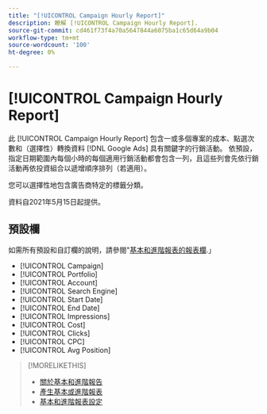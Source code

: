 ```yaml
---
title: "[!UICONTROL Campaign Hourly Report]"
description: 瞭解 [!UICONTROL Campaign Hourly Report].
source-git-commit: cd461f73f4a70a5647844a6075ba1c65d64a9b04
workflow-type: tm+mt
source-wordcount: '100'
ht-degree: 0%

---
```


# [!UICONTROL Campaign Hourly Report]

此 [!UICONTROL Campaign Hourly Report] 包含一或多個專案的成本、點選次數和（選擇性）轉換資料 [!DNL Google Ads] 具有關鍵字的行銷活動。 依預設，指定日期範圍內每個小時的每個適用行銷活動都會包含一列，且這些列會先依行銷活動再依投資組合以遞增順序排列（若適用）。

您可以選擇性地包含廣告商特定的標籤分類。

資料自2021年5月15日起提供。 <!-- [Later: You can view data for the previous NN days.] -->

## 預設欄

如需所有預設和自訂欄的說明，請參閱&quot;[基本和進階報表的報表欄](basic-advanced-report-columns.md).」

* [!UICONTROL Campaign]
* [!UICONTROL Portfolio]
* [!UICONTROL Account]
* [!UICONTROL Search Engine]
* [!UICONTROL Start Date]
* [!UICONTROL End Date]
* [!UICONTROL Impressions]
* [!UICONTROL Cost]
* [!UICONTROL Clicks]
* [!UICONTROL CPC]
* [!UICONTROL Avg Position]

>[!MORELIKETHIS]
>
>* [關於基本和進階報告](basic-advanced-report-about.md)
>* [產生基本或進階報表](basic-advanced-report-generate.md)
>* [基本和進階報表設定](basic-advanced-report-settings.md)

